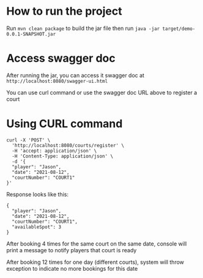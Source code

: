 # How to run the project

Run `mvn clean package` to build the jar file then run `java -jar target/demo-0.0.1-SNAPSHOT.jar`

# Access swagger doc
After running the jar, you can access it swagger doc at `http://localhost:8080/swagger-ui.html`

You can use curl command or use the swagger doc URL above to register a court

# Using CURL command
```
curl -X 'POST' \
  'http://localhost:8080/courts/register' \
  -H 'accept: application/json' \
  -H 'Content-Type: application/json' \
  -d '{
  "player": "Jason",
  "date": "2021-08-12",
  "courtNumber": "COURT1"
}'
```

Response looks like this:

```
{
  "player": "Jason",
  "date": "2021-08-12",
  "courtNumber": "COURT1",
  "availableSpot": 3
}
```

After booking 4 times for the same court on the same date, console will print a message to notify players that court is ready

After booking 12 times for one day (different courts), system will throw exception to indicate no more bookings for this date

